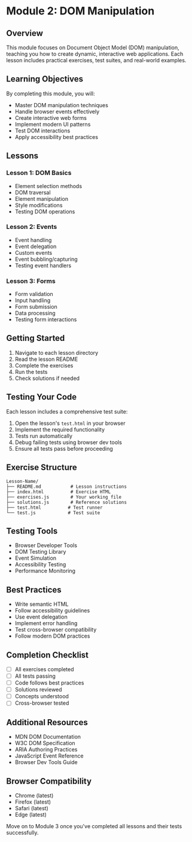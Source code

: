 # Module 2: DOM Manipulation

## Overview
This module focuses on Document Object Model (DOM) manipulation, teaching you how to create dynamic, interactive web applications. Each lesson includes practical exercises, test suites, and real-world examples.

## Learning Objectives
By completing this module, you will:
- Master DOM manipulation techniques
- Handle browser events effectively
- Create interactive web forms
- Implement modern UI patterns
- Test DOM interactions
- Apply accessibility best practices

## Lessons

### Lesson 1: DOM Basics
- Element selection methods
- DOM traversal
- Element manipulation
- Style modifications
- Testing DOM operations

### Lesson 2: Events
- Event handling
- Event delegation
- Custom events
- Event bubbling/capturing
- Testing event handlers

### Lesson 3: Forms
- Form validation
- Input handling
- Form submission
- Data processing
- Testing form interactions

## Getting Started

1. Navigate to each lesson directory
2. Read the lesson README
3. Complete the exercises
4. Run the tests
5. Check solutions if needed

## Testing Your Code

Each lesson includes a comprehensive test suite:
1. Open the lesson's `test.html` in your browser
2. Implement the required functionality
3. Tests run automatically
4. Debug failing tests using browser dev tools
5. Ensure all tests pass before proceeding

## Exercise Structure
```
Lesson-Name/
├── README.md           # Lesson instructions
├── index.html          # Exercise HTML
├── exercises.js        # Your working file
├── solutions.js        # Reference solutions
├── test.html          # Test runner
└── test.js            # Test suite
```

## Testing Tools
- Browser Developer Tools
- DOM Testing Library
- Event Simulation
- Accessibility Testing
- Performance Monitoring

## Best Practices
- Write semantic HTML
- Follow accessibility guidelines
- Use event delegation
- Implement error handling
- Test cross-browser compatibility
- Follow modern DOM practices

## Completion Checklist
- [ ] All exercises completed
- [ ] All tests passing
- [ ] Code follows best practices
- [ ] Solutions reviewed
- [ ] Concepts understood
- [ ] Cross-browser tested

## Additional Resources
- MDN DOM Documentation
- W3C DOM Specification
- ARIA Authoring Practices
- JavaScript Event Reference
- Browser Dev Tools Guide

## Browser Compatibility
- Chrome (latest)
- Firefox (latest)
- Safari (latest)
- Edge (latest)

Move on to Module 3 once you've completed all lessons and their tests successfully. 